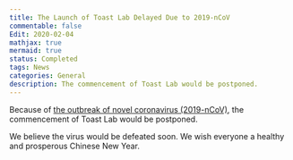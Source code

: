 ```yaml
---
title: The Launch of Toast Lab Delayed Due to 2019-nCoV
commentable: false
Edit: 2020-02-04
mathjax: true
mermaid: true
status: Completed
tags: News
categories: General
description: The commencement of Toast Lab would be postponed.
---
```


<p>Because of <a href="https://www.who.int/emergencies/diseases/novel-coronavirus-2019" target="_blank">the outbreak of novel coronavirus (2019-nCoV)</a>, the commencement of Toast Lab would be postponed.</p>

<p>We believe the virus would be defeated soon. We wish everyone a healthy and prosperous Chinese New Year.</p>

